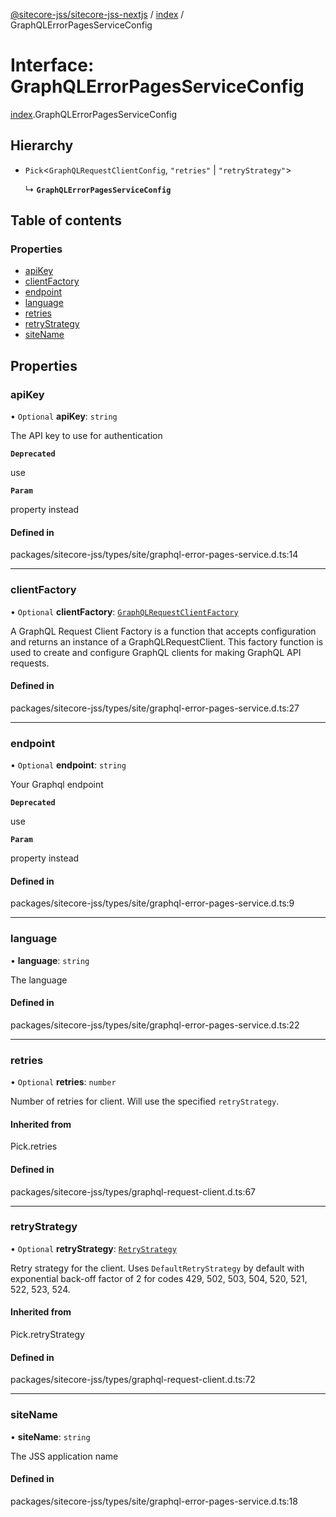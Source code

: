 [@sitecore-jss/sitecore-jss-nextjs](../README.md) / [index](../modules/index.md) / GraphQLErrorPagesServiceConfig

# Interface: GraphQLErrorPagesServiceConfig

[index](../modules/index.md).GraphQLErrorPagesServiceConfig

## Hierarchy

- `Pick`\<`GraphQLRequestClientConfig`, ``"retries"`` \| ``"retryStrategy"``\>

  ↳ **`GraphQLErrorPagesServiceConfig`**

## Table of contents

### Properties

- [apiKey](index.GraphQLErrorPagesServiceConfig.md#apikey)
- [clientFactory](index.GraphQLErrorPagesServiceConfig.md#clientfactory)
- [endpoint](index.GraphQLErrorPagesServiceConfig.md#endpoint)
- [language](index.GraphQLErrorPagesServiceConfig.md#language)
- [retries](index.GraphQLErrorPagesServiceConfig.md#retries)
- [retryStrategy](index.GraphQLErrorPagesServiceConfig.md#retrystrategy)
- [siteName](index.GraphQLErrorPagesServiceConfig.md#sitename)

## Properties

### apiKey

• `Optional` **apiKey**: `string`

The API key to use for authentication

**`Deprecated`**

use

**`Param`**

property instead

#### Defined in

packages/sitecore-jss/types/site/graphql-error-pages-service.d.ts:14

___

### clientFactory

• `Optional` **clientFactory**: [`GraphQLRequestClientFactory`](../modules/graphql.md#graphqlrequestclientfactory)

A GraphQL Request Client Factory is a function that accepts configuration and returns an instance of a GraphQLRequestClient.
This factory function is used to create and configure GraphQL clients for making GraphQL API requests.

#### Defined in

packages/sitecore-jss/types/site/graphql-error-pages-service.d.ts:27

___

### endpoint

• `Optional` **endpoint**: `string`

Your Graphql endpoint

**`Deprecated`**

use

**`Param`**

property instead

#### Defined in

packages/sitecore-jss/types/site/graphql-error-pages-service.d.ts:9

___

### language

• **language**: `string`

The language

#### Defined in

packages/sitecore-jss/types/site/graphql-error-pages-service.d.ts:22

___

### retries

• `Optional` **retries**: `number`

Number of retries for client. Will use the specified `retryStrategy`.

#### Inherited from

Pick.retries

#### Defined in

packages/sitecore-jss/types/graphql-request-client.d.ts:67

___

### retryStrategy

• `Optional` **retryStrategy**: [`RetryStrategy`](graphql.RetryStrategy.md)

Retry strategy for the client. Uses `DefaultRetryStrategy` by default with exponential
back-off factor of 2 for codes 429, 502, 503, 504, 520, 521, 522, 523, 524.

#### Inherited from

Pick.retryStrategy

#### Defined in

packages/sitecore-jss/types/graphql-request-client.d.ts:72

___

### siteName

• **siteName**: `string`

The JSS application name

#### Defined in

packages/sitecore-jss/types/site/graphql-error-pages-service.d.ts:18
